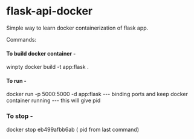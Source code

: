 # flask-api-docker

Simple way to learn docker containerization of flask app. 

Commands: 

#### To build docker container -
winpty docker build -t app:flask .

#### To run -
docker run -p 5000:5000 -d app:flask --- binding ports and keep docker container running --- this will give pid

### To stop -
docker stop eb499afbb6ab ( pid from last command)



